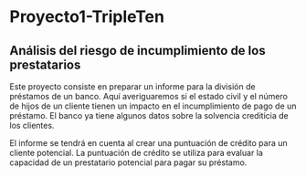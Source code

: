 # Proyecto1-TripleTen

## Análisis del riesgo de incumplimiento de los prestatarios

Este proyecto consiste en preparar un informe para la división de préstamos de un banco. Aquí averiguaremos si el estado civil y el número de hijos de un cliente tienen un impacto en el incumplimiento de pago de un préstamo. El banco ya tiene algunos datos sobre la solvencia crediticia de los clientes.

El informe se tendrá en cuenta al crear una puntuación de crédito para un cliente potencial. La puntuación de crédito se utiliza para evaluar la capacidad de un prestatario potencial para pagar su préstamo.
